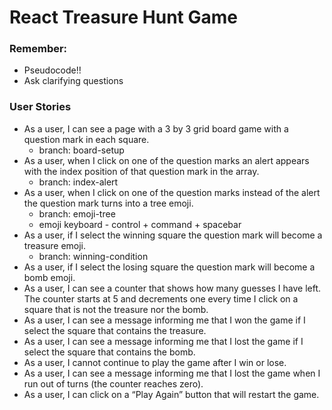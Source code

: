 # React Treasure Hunt Game

### Remember:
- Pseudocode!!
- Ask clarifying questions

### User Stories
- As a user, I can see a page with a 3 by 3 grid board game with a question mark in each square.
  - branch: board-setup
- As a user, when I click on one of the question marks an alert appears with the index position of that question mark in the array.
  - branch: index-alert
- As a user, when I click on one of the question marks instead of the alert the question mark turns into a tree emoji.
  - branch: emoji-tree
  - emoji keyboard - control + command + spacebar
- As a user, if I select the winning square the question mark will become a treasure emoji.
  - branch: winning-condition
- As a user, if I select the losing square the question mark will become a bomb emoji.
- As a user, I can see a counter that shows how many guesses I have left. The counter starts at 5 and decrements one every time I click on a square that is not the treasure nor the bomb.
- As a user, I can see a message informing me that I won the game if I select the square that contains the treasure.
- As a user, I can see a message informing me that I lost the game if I select the square that contains the bomb.
- As a user, I cannot continue to play the game after I win or lose.
- As a user, I can see a message informing me that I lost the game when I run out of turns (the counter reaches zero).
- As a user, I can click on a “Play Again” button that will restart the game.
